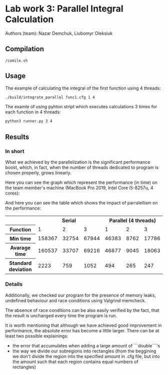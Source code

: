 # Lab work 3: Parallel Integral Calculation
Authors (team): Nazar Demchuk, Liubomyr Oleksiuk<br>

## Compilation

```
/comile.sh
```

## Usage

The example of calculating the integral of the first function using 4 threads:

```bash
./build/integrate_parallel func1.cfg 1 4
``` 
The examle of using pyhton stript which executes calculations 3 times for each function in 4 threads:

```bash
python3 runner.py 3 4
```

## Results

### In short

What we achieved by the parallelization is the significant performance boost, which, in fact, when the number of threads dedicated to program is chosen properly, grows linearly.

Here you can see the graph which represent the performance (in time) on the team member's machine (MacBook Pro 2019, Intel Core i5-8257u, 4 cores):

And here you can see the table which shows the impact of parralellism on the performance:


<table>
  <tr>
    <td rowspan="1"></td>
    <th colspan="3">Serial</th>
    <th colspan="3">Parallel (4 threads)</th>
  </tr>
  <tr>
    <th>Function</th>
    <td>1</td>
    <td>2</td>
    <td>3</td>
    <td>1</td>
    <td>2</td>
    <td>3</td>
  </tr>
  <tr>
    <th>Min time</th>
    <td>158367</td>
    <td>32754</td>
    <td>67944</td>
    <td>46383</td>
    <td>8762</td>
    <td>17786</td>
  </tr>
  <tr>
    <th>Avarage time</th>
    <td>160537</td>
    <td>33707</td>
    <td>69216</td>
    <td>46877</td>
    <td>9045</td>
    <td>18063</td>
  </tr>
  <tr>
    <th>Standard deviation</th>
    <td>2223</td>
    <td>759</td>
    <td>1052</td>
    <td>494</td>
    <td>265</td>
    <td>247</td>
  </tr>
</table>

### Details

Additionally, we checked our program for the presence of memory leaks, undefined behaviour and race conditions using Valgrind memcheck.

The absence of race conditions can be also easily verified by the fact, that the result is unchanged every time the program is run.

It is worth mentioning that although we have achieved good improvement in performance, the absolute error has become a little larger. There can be at least two possible explainings:

<ul>
  <li>the error that accumulates when adding a large amount of ```double```'s</li>
  <li>the way we divide our subregions into rectangles (from the beggining we don't divide the region into the specified amount in .cfg file, but into the amount such that each region contains equal numbers of rectangles)</li>
</ul>
